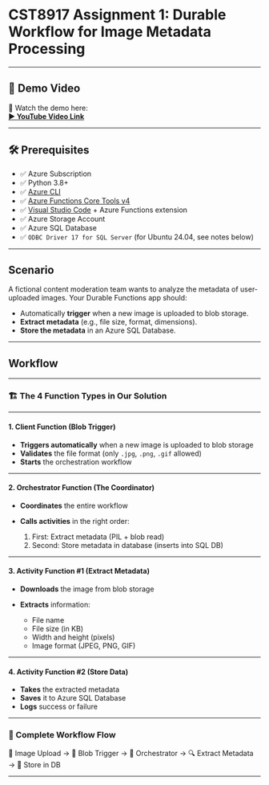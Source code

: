 # CST8917 Assignment 1: Durable Workflow for Image Metadata Processing

---

## 📸 Demo Video

🎥 Watch the demo here:  
**[▶️ YouTube Video Link](https://youtu.be/ke40vtXDjCM)**

---
## 🛠️ Prerequisites

- ✅ Azure Subscription  
- ✅ Python 3.8+  
- ✅ [Azure CLI](https://learn.microsoft.com/en-us/cli/azure/install-azure-cli)  
- ✅ [Azure Functions Core Tools v4](https://learn.microsoft.com/en-us/azure/azure-functions/functions-run-local)  
- ✅ [Visual Studio Code](https://code.visualstudio.com/) + Azure Functions extension  
- ✅ Azure Storage Account  
- ✅ Azure SQL Database  
- ✅ `ODBC Driver 17 for SQL Server` (for Ubuntu 24.04, see notes below)

---
## Scenario

A fictional content moderation team wants to analyze the metadata of user-uploaded images. Your Durable Functions app should:

- Automatically **trigger** when a new image is uploaded to blob storage.
- **Extract metadata** (e.g., file size, format, dimensions).
- **Store the metadata** in an Azure SQL Database.

---

## Workflow 
---

### 🏗️ The 4 Function Types in Our Solution

---

#### 1. Client Function (Blob Trigger)

* **Triggers automatically** when a new image is uploaded to blob storage
* **Validates** the file format (only `.jpg`, `.png`, `.gif` allowed)
* **Starts** the orchestration workflow

---

#### 2. Orchestrator Function (The Coordinator)

* **Coordinates** the entire workflow
* **Calls activities** in the right order:

  1. First: Extract metadata (PIL + blob read)
  2. Second: Store metadata in database (inserts into SQL DB)

---

#### 3. Activity Function #1 (Extract Metadata)

* **Downloads** the image from blob storage
* **Extracts** information:

  * File name
  * File size (in KB)
  * Width and height (pixels)
  * Image format (JPEG, PNG, GIF)

---

#### 4. Activity Function #2 (Store Data)

* **Takes** the extracted metadata
* **Saves** it to Azure SQL Database
* **Logs** success or failure

---

### 🔄 Complete Workflow Flow

📁 Image Upload → 🔔 Blob Trigger → 👔 Orchestrator → 🔍 Extract Metadata → 💾 Store in DB

---







